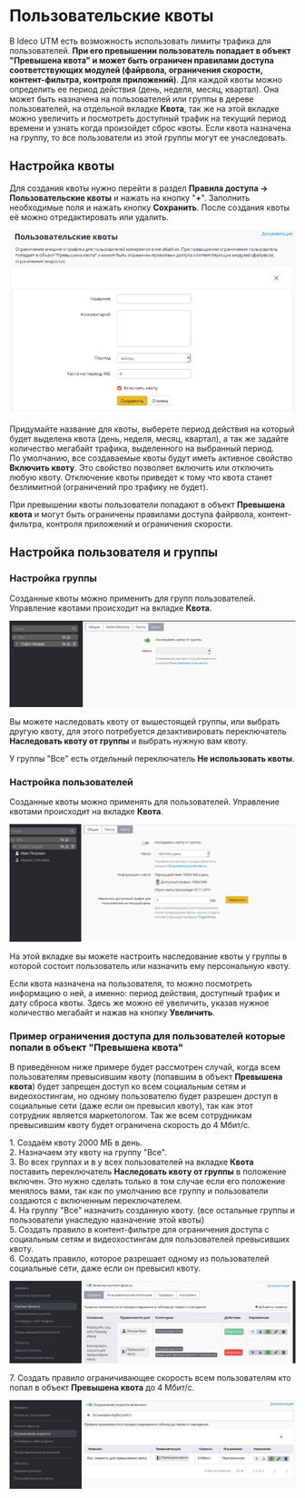 # Пользовательские квоты

В Ideco UTM есть возможность использовать лимиты трафика для пользователей. **При его превышении пользователь попадает в объект "Превышена квота" и может быть ограничен правилами доступа соответствующих модулей (файрвола, ограничения скорости, контент-фильтра, контроля приложений)**. Для каждой квоты можно определить ее период действия (день, неделя, месяц, квартал). Она может быть назначена на пользователей или группы в дереве пользователей, на отдельной вкладке **Квота**, так же на этой вкладке можно увеличить и посмотреть доступный трафик на текущий период времени и узнать когда произойдет сброс квоты. Если квота назначена на группу, то все пользователи из этой группы могут ее унаследовать.

## Настройка квоты

Для создания квоты нужно перейти в раздел **Правила доступа -> Пользовательские квоты** и нажать на кнопку "**+**". Заполнить необходимые поля и нажать кнопку **Сохранить**. После создания квоты её можно отредактировать или удалить.

![](../attachments/4981951/11239529.png)

Придумайте название для квоты, выберете период действия на который будет выделена квота (день, неделя, месяц, квартал), а так же задайте количество мегабайт трафика, выделенного на выбранный период.\
По умолчанию, все создаваемые квоты будут иметь активное свойство **Включить квоту**. Это свойство позволяет включить или отключить любую квоту. Отключение квоты приведет к тому что квота станет безлимитной (ограничений про трафику не будет).

При превышении квоты пользователи попадают в объект **Превышена квота** и могут быть ограничены правилами доступа файрвола, контент-фильтра, контроля приложений и ограничения скорости.

## Настройка пользователя и группы

### Настройка группы

Созданные квоты можно применить для групп пользователей. Управление квотами происходит на вкладке **Квота**.

![](../attachments/4981951/11239555.png)

Вы можете наследовать квоту от вышестоящей группы, или выбрать другую квоту, для этого потребуется дезактивировать переключатель **Наследовать квоту от группы** и выбрать нужную вам квоту.

У группы "Все" есть отдельный переключатель **Не использовать квоты**.

### Настройка пользователей

Созданные квоты можно применять для пользователей. Управление квотами происходит на вкладке **Квота**.

![](../attachments/4981951/11239556.png)

На этой вкладке вы можете настроить наследование квоты у группы в которой состоит пользователь или назначить ему персональную квоту.

Если квота назначена на пользователя, то можно посмотреть информацию о ней, а именно: период действия, доступный трафик и дату сброса квоты. Здесь же можно её увеличить, указав нужное количество мегабайт и нажав на кнопку **Увеличить**.

### Пример ограничения доступа для пользователей которые попали в объект "Превышена квота"

В приведённом ниже примере будет рассмотрен случай, когда всем пользователям превысившим квоту (попавшим в объект **Превышена квота**) будет запрещен доступ ко всем социальным сетям и видеохостингам, но одному пользователю будет разрешен доступ в социальные сети (даже если он превысил квоту), так как этот сотрудник является маркетологом. Так же всем сотрудникам превысившим квоту будет ограничена скорость до 4 Мбит/с.

1\. Создаём квоту 2000 МБ в день.\
2\. Назначаем эту квоту на группу "Все".\
3\. Во всех группах и в у всех пользователей на вкладке **Квота** поставить переключатель **Наследовать квоту от группы** в положение включен. Это нужно сделать только в том случае если его положение менялось вами, так как по умолчанию все группу и пользователи создаются с включенным переключателем.\
4\. На группу "Все" назначить созданную квоту. (все остальные группы и пользователи унаследую назначение этой квоты)\
5\. Создать правило в контент-фильтре для ограничения доступа с социальным сетям и видеохостингам для пользователей превысивших квоту.\
6\. Создать правило, которое разрешает одному из пользователей социальные сети, даже если он превысил квоту.

![](../attachments/4981951/11436101.png)

7\. Создать правило ограничивающее скорость всем пользователям кто попал в объект **Превышена квота** до 4 Мбит/с.

![](../attachments/4981951/11436102.jpg)
